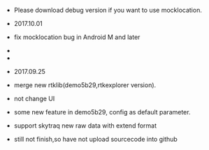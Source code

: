 * Please download debug version if you want to use mocklocation.

* 2017.10.01
* fix mocklocation bug in Android M and later
*
*
* 2017.09.25
* merge new rtklib(demo5b29,rtkexplorer version).
* not change UI
* some new feature in demo5b29, config as default parameter.
* support skytraq new raw data with extend format
* still not finish,so have not upload sourcecode into github
